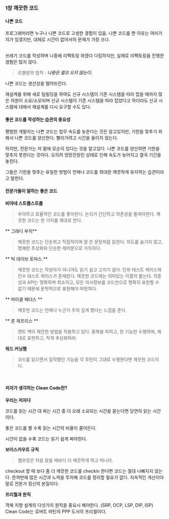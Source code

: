 ### 1장 깨끗한 코드
#### 나쁜 코드
프로그래머라면 누구나 나쁜 코드로 고생한 경험이 있음.
나쁜 코드를 짠 이유는 여러가지가 있겠지만, 대체로 시간이 없어서의 문제가 가장 크다.

<br/>
쓰레기 코드를 작성하며 나중에 리팩토링 하겠다 다짐하지만, 실제로 리팩토링을 진행한 경험은 많지 않다. 

>르블랑의 법칙 : ***나중은 결코 오지 않는다.***

나쁜 코드는 생산성을 떨어뜨린다.

재설계를 위해 새로 팀빌딩을 하여도 신규 시스템이 기존 시스템을 따라 잡을 때까지 많은 자원이 소요/소모되며 신규 시스템이 기존 시스템을 따라 잡았다고 하더라도 신규 시스템에 대해서 재설계를 다시 요구할 수도 있다.

#### 좋은 코드를 작성하는 습관의 중요성
평범한 개발자는 나쁜 코드는 업무 속도를 늦춘다는 것은 알고있지만, 기한을 맞추기 위해서 나쁜 코드를 양산한다.
빨리가려고 시간을 들이지 않는다.

하지만, 전문가는 저 말에 모순이 있다는 것을 알고있다.
나쁜 코드를 양산하면 기한을 맞추지 못한다는 것이다.
오히려 엉망진창인 상태로 인해 속도가 늦어지고 결국 기간을 놓친다.

그들은 기한을 맞추는 유일한 방법이 언제나 코드를 최대한 깨끗하게 유지하는 습관이라고 말한다.

#### 전문가들이 말하는 좋은 코드

**비야네 스트롭스트룹**
> 우아하고 효율적인 코드를 좋아한다.
논리가 간단하고 의존성을 줄여야한다.
깨끗한 코드는 한 가지를 제대로 한다.

** 그래디 부치**
> 깨끗한 코드는 단순하고 직접적이며 잘 쓴 문장처럼 읽힌다.
의도를 숨기지 않고, 명쾌한 추상화와 단순한 제어문으로 가득하다.

** 빅 데이브 토마스 **
> 깨끗한 코드는 작성자가 아니어도 읽기 쉽고 고치기 쉽다.
단위 테스트 케이스와 인수 테스트 케이스가 존재한다.
깨끗한 코드에는 의미있는 이름이 붙는다.
의존성과 API는 명확하며 최소이고,
모든 의사정보를 코드만으로 명확히 표현할 수 없기 때문에 문학적으로 표현해야 마땅하다.

** 마이클 페더스 **
> 깨끗한 코드는 언제나 누군가 주의 깊게 짰다는 느낌을 준다.

** 론 제프리스 **
> 캔트 백이 제안한 방법을 적용하고 있다.
중복을 피하고, 한 기능만 수행하며,
제대로 표현하고, 작게 추상화하라.

**워드 커닝햄**
>코드를 읽으면서 짐작했던 기능을 각 루틴이 그대로 수행한다면 깨끗한 코드이다.

<br/>

#### 저자가 생각하는 Clean Code란?
**우리는 저자다**

코드를 읽는 시간 대 짜는 시간 중 더 오래 소요되는 시간을 묻는다면 당연히 읽는 시간이다.

좋은 코드를 짤 수록 읽는 시간의 비율이 줄어든다.

시간이 없을 수록 코드는 읽기 쉽게 짜야한다.
<br/>

**보이스카우트 규칙**

>캠프장은 처음 왔을 때보다 더 깨끗하게 하고 떠나라.

checkout 할 때 보다 좀 더 깨끗한 코드를 checkin 한다면 코드는 절대 나빠지지 않는다.
한꺼번에 많은 시간과 노력을 투자해 코드를 정리할 필요가 없다.
지속적인 개선이야 말로 전문가 정신의 본질이다.
<br/>

**프리퀄과 원칙**

객체 지향 설계의 다섯가지 원칙을 중요시 해야한다.
(SRP, OCP, LSP, DIP, ISP)
Clean Code는 로버트 마틴의 PPP 도서의 프리퀄이다.

<br/>